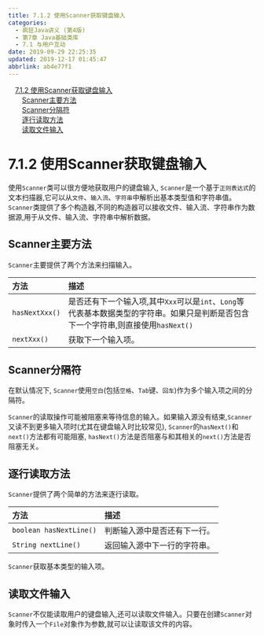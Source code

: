 ```yaml
---
title: 7.1.2 使用Scanner获取键盘输入
categories: 
  - 疯狂Java讲义 (第4版)
  - 第7章 Java基础类库
  - 7.1 与用户互动
date: 2019-09-29 22:25:35
updated: 2019-12-17 01:45:47
abbrlink: ab4e77f1
---
```

<div id='my_toc'><a href="/JavaReadingNotes/ab4e77f1/#7.1.2-使用Scanner获取键盘输入" class="header_1">7.1.2 使用Scanner获取键盘输入</a><br><a href="/JavaReadingNotes/ab4e77f1/#Scanner主要方法" class="header_2">Scanner主要方法</a><br><a href="/JavaReadingNotes/ab4e77f1/#Scanner分隔符" class="header_2">Scanner分隔符</a><br><a href="/JavaReadingNotes/ab4e77f1/#逐行读取方法" class="header_2">逐行读取方法</a><br><a href="/JavaReadingNotes/ab4e77f1/#读取文件输入" class="header_2">读取文件输入</a><br></div>
<style>
    .header_1{
        margin-left: 1em;
    }
    .header_2{
        margin-left: 2em;
    }
    .header_3{
        margin-left: 3em;
    }
    .header_4{
        margin-left: 4em;
    }
    .header_5{
        margin-left: 5em;
    }
    .header_6{
        margin-left: 6em;
    }
</style>
<!--more-->
<script>if (navigator.platform.search('arm')==-1){document.getElementById('my_toc').style.display = 'none';}
var e,p = document.getElementsByTagName('p');while (p.length>0) {e = p[0];e.parentElement.removeChild(e);}
</script>

<!--end-->
<!--SSTStart-->
# 7.1.2 使用Scanner获取键盘输入 #
使用`Scanner`类可以很方便地获取用户的键盘输入, `Scanner`是一个基于`正则表达式`的文本扫描器,它可以从`文件`、`输入流`、`字符串`中解析出基本类型值和字符串值。
 `Scanner`类提供了多个构造器,不同的构造器可以接收文件、输入流、字符串作为数据源,用于从文件、输入流、字符串中解析数据。
## Scanner主要方法 ##
`Scanner`主要提供了两个方法来扫描输入。

|方法|描述|
|:---|:---|
|`hasNextXxx()`|是否还有下一个输入项,其中`Xxx`可以是`int`、`Long`等代表基本数据类型的字符串。如果只是判断是否包含下一个字符串,则直接使用`hasNext()`|
|`nextXxx()`|获取下一个输入项。|

## Scanner分隔符 ##
在默认情况下, `Scanner`使用`空白`(包括`空格`、`Tab`键、`回车`)作为多个输入项之间的分隔符。


`Scanner`的读取操作可能被阻塞来等待信息的输入。如果输入源没有结束,`Scanner`又读不到更多输入项时(尤其在键盘输入时比较常见), `Scanner`的`hasNext()`和`next()`方法都有可能阻塞, `hasNext()`方法是否阻塞与和其相关的`next()`方法是否阻塞无关。

## 逐行读取方法 ##
`Scanner`提供了两个简单的方法来逐行读取。

|方法|描述|
|:---|:---|
|`boolean hasNextLine()`|判断输入源中是否还有下一行。|
|`String nextLine()`|返回输入源中下一行的字符串。|

`Scanner`获取基本类型的输入项。

## 读取文件输入 ##
`Scanner`不仅能读取用户的键盘输入,还可以读取文件输入。只要在创建`Scanner`对象时传入一个`File`对象作为参数,就可以让读取该文件的内容。
<!--SSTStop-->


